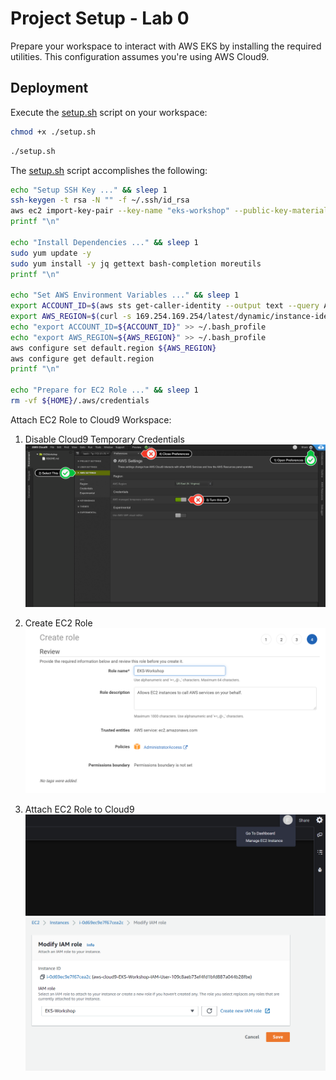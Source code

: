 # Project Setup - Lab 0

Prepare your workspace to interact with AWS EKS by installing the required utilities. This configuration assumes you're using AWS Cloud9.

## Deployment

Execute the [setup.sh](./setup.sh) script on your workspace:

```bash
chmod +x ./setup.sh
```

```bash
./setup.sh
```

The [setup.sh](./setup.sh) script accomplishes the following:

```bash
echo "Setup SSH Key ..." && sleep 1
ssh-keygen -t rsa -N "" -f ~/.ssh/id_rsa
aws ec2 import-key-pair --key-name "eks-workshop" --public-key-material file://~/.ssh/id_rsa.pub
printf "\n"

echo "Install Dependencies ..." && sleep 1
sudo yum update -y
sudo yum install -y jq gettext bash-completion moreutils
printf "\n"

echo "Set AWS Environment Variables ..." && sleep 1
export ACCOUNT_ID=$(aws sts get-caller-identity --output text --query Account) 
export AWS_REGION=$(curl -s 169.254.169.254/latest/dynamic/instance-identity/document | jq -r '.region') 
echo "export ACCOUNT_ID=${ACCOUNT_ID}" >> ~/.bash_profile 
echo "export AWS_REGION=${AWS_REGION}" >> ~/.bash_profile 
aws configure set default.region ${AWS_REGION} 
aws configure get default.region
printf "\n"

echo "Prepare for EC2 Role ..." && sleep 1
rm -vf ${HOME}/.aws/credentials
```

Attach EC2 Role to Cloud9 Workspace:

1. Disable Cloud9 Temporary Credentials ![role-1](./images/role-1.png)

2. Create EC2 Role ![role-2](./images/role-2.png)

3. Attach EC2 Role to Cloud9 ![role-3](./images/role-3.png)
![role-4](./images/role-4.png)
